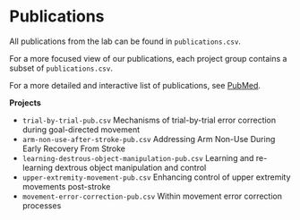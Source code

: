 # Publications

All publications from the lab can be found in `publications.csv`.

For a more focused view of our publications, each project group contains a subset of `publications.csv`.

For a more detailed and interactive list of publications, see [PubMed](https://pubmed.ncbi.nlm.nih.gov/?term=Scheidt+RA&cauthor_id=28035574).

**Projects**
- `trial-by-trial-pub.csv` Mechanisms of trial-by-trial error correction during goal-directed movement
- `arm-non-use-after-stroke-pub.csv` Addressing Arm Non-Use During Early Recovery From Stroke
- `learning-destrous-object-manipulation-pub.csv` Learning and re-learning dextrous object manipulation and control
- `upper-extremity-movement-pub.csv` Enhancing control of upper extremity movements post-stroke
- `movement-error-correction-pub.csv` Within movement error correction processes
